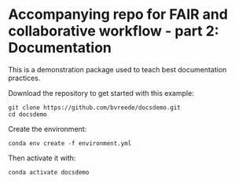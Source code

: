 # Accompanying repo for FAIR and collaborative workflow - part 2: Documentation

This is a demonstration package used to teach best documentation practices.


Download the repository to get started with this example:
```
git clone https://github.com/bvreede/docsdemo.git
cd docsdemo
```

Create the environment:
```
conda env create -f environment.yml
```

Then activate it with:
```
conda activate docsdemo
```
